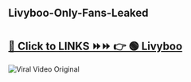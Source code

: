 
 ## Livyboo-Only-Fans-Leaked

# <h2><a href="https://clipsfans.com/Livyboo&ref=git">🔗 Click to LINKS ⏩⏩ 👉 🟢 Livyboo </a></h2>

<a href="https://clipsfans.com/Livyboo&ref=git" rel="nofollow" data-target="animated-image.originalLink"><img src="https://i.ibb.co.com/xMMVF88/686577567.gif" alt="Viral Video Original" style="max-width: 100%; display: inline-block;" data-target="animated-image.originalImage"></a>
